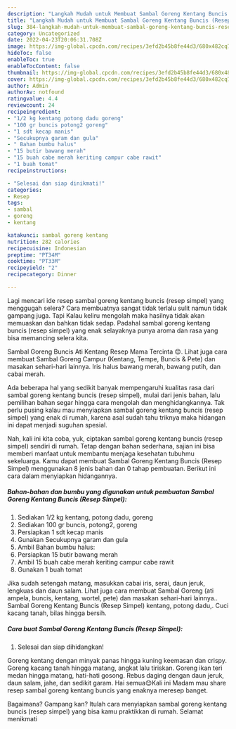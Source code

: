 ```yaml
---
description: "Langkah Mudah untuk Membuat Sambal Goreng Kentang Buncis (Resep Simpel){ yang Lezat,  Menu Buat lebaran"
title: "Langkah Mudah untuk Membuat Sambal Goreng Kentang Buncis (Resep Simpel){ yang Lezat,  Menu Buat lebaran"
slug: 384-langkah-mudah-untuk-membuat-sambal-goreng-kentang-buncis-resep-simpel-yang-lezat-menu-buat-lebaran
category: Uncategorized
date: 2022-04-23T20:06:31.708Z
image: https://img-global.cpcdn.com/recipes/3efd2b45b8fe44d3/680x482cq70/sambal-goreng-kentang-buncis-resep-simpel-foto-resep-utama.jpg
hideToc: false
enableToc: true
enableTocContent: false
thumbnail: https://img-global.cpcdn.com/recipes/3efd2b45b8fe44d3/680x482cq70/sambal-goreng-kentang-buncis-resep-simpel-foto-resep-utama.jpg
cover: https://img-global.cpcdn.com/recipes/3efd2b45b8fe44d3/680x482cq70/sambal-goreng-kentang-buncis-resep-simpel-foto-resep-utama.jpg
author: Admin
authorAv: notfound
ratingvalue: 4.4
reviewcount: 24
recipeingredient:
- "1/2 kg kentang potong dadu goreng"
- "100 gr buncis potong2 goreng"
- "1 sdt kecap manis"
- "Secukupnya garam dan gula"
- " Bahan bumbu halus"
- "15 butir bawang merah"
- "15 buah cabe merah keriting campur cabe rawit"
- "1 buah tomat"
recipeinstructions:

- "Selesai dan siap dinikmati!"
categories:
- Resep
tags:
- sambal
- goreng
- kentang

katakunci: sambal goreng kentang 
nutrition: 282 calories
recipecuisine: Indonesian
preptime: "PT34M"
cooktime: "PT33M"
recipeyield: "2"
recipecategory: Dinner

---
```



Lagi mencari ide resep sambal goreng kentang buncis (resep simpel) yang menggugah selera? Cara membuatnya sangat tidak terlalu sulit namun tidak gampang juga. Tapi Kalau keliru mengolah maka hasilnya tidak akan memuaskan dan bahkan tidak sedap. Padahal sambal goreng kentang buncis (resep simpel) yang enak selayaknya punya aroma dan rasa yang bisa memancing selera kita.


Sambal Goreng Buncis Ati Kentang Resep Mama Tercinta 😊. Lihat juga cara membuat Sambal Goreng Campur (Kentang, Tempe, Buncis &amp; Pete) dan masakan sehari-hari lainnya. Iris halus bawang merah, bawang putih, dan cabai merah.

Ada beberapa hal yang sedikit banyak mempengaruhi kualitas rasa dari sambal goreng kentang buncis (resep simpel), mulai dari jenis bahan, lalu pemilihan bahan segar hingga cara mengolah dan menghidangkannya. Tak perlu pusing kalau mau menyiapkan sambal goreng kentang buncis (resep simpel) yang enak di rumah, karena asal sudah tahu triknya maka hidangan ini dapat menjadi suguhan spesial.


Nah, kali ini kita coba, yuk, ciptakan sambal goreng kentang buncis (resep simpel) sendiri di rumah. Tetap dengan bahan sederhana, sajian ini bisa memberi manfaat untuk membantu menjaga kesehatan tubuhmu sekeluarga. Kamu dapat membuat Sambal Goreng Kentang Buncis (Resep Simpel) menggunakan 8 jenis bahan dan 0 tahap pembuatan. Berikut ini cara dalam menyiapkan hidangannya.

<!--inarticleads1-->

##### Bahan-bahan dan bumbu yang digunakan untuk pembuatan Sambal Goreng Kentang Buncis (Resep Simpel):

1. Sediakan 1/2 kg kentang, potong dadu, goreng
1. Sediakan 100 gr buncis, potong2, goreng
1. Persiapkan 1 sdt kecap manis
1. Gunakan Secukupnya garam dan gula
1. Ambil  Bahan bumbu halus:
1. Persiapkan 15 butir bawang merah
1. Ambil 15 buah cabe merah keriting campur cabe rawit
1. Gunakan 1 buah tomat


Jika sudah setengah matang, masukkan cabai iris, serai, daun jeruk, lengkuas dan daun salam. Lihat juga cara membuat Sambal Goreng (ati ampela, buncis, kentang, wortel, pete) dan masakan sehari-hari lainnya.. Sambal Goreng Kentang Buncis (Resep Simpel) kentang, potong dadu,. Cuci kacang tanah, bilas hingga bersih. 

<!--inarticleads2-->

##### Cara buat Sambal Goreng Kentang Buncis (Resep Simpel):


1. Selesai dan siap dihidangkan!

Goreng kentang dengan minyak panas hingga kuning keemasan dan crispy. Goreng kacang tanah hingga matang, angkat lalu tiriskan. Goreng ikan teri medan hingga matang, hati-hati gosong. Rebus daging dengan daun jeruk, daun salam, jahe, dan sedikit garam. Hai semua😊Kali ini Madam mau share resep sambal goreng kentang buncis yang enaknya meresep banget. 

Bagaimana? Gampang kan? Itulah cara menyiapkan sambal goreng kentang buncis (resep simpel) yang bisa kamu praktikkan di rumah. Selamat menikmati
